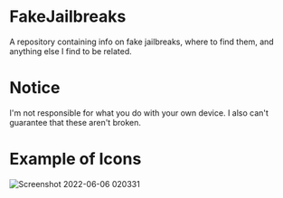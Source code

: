 # FakeJailbreaks
A repository containing info on fake jailbreaks, where to find them, and anything else I find to be related.

# Notice
I'm not responsible for what you do with your own device. I also can't guarantee that these aren't broken.

# Example of Icons
![Screenshot 2022-06-06 020331](https://user-images.githubusercontent.com/106939391/172104396-bdd8cb8c-03f1-4f49-ae8c-592e08254dba.png)
